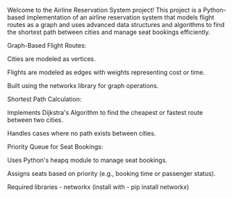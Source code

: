 Welcome to the Airline Reservation System project! This project is a Python-based implementation of an airline reservation system that models 
flight routes as a graph and uses advanced data structures and algorithms to find the shortest path between cities and manage seat bookings efficiently. 

Graph-Based Flight Routes:

Cities are modeled as vertices.

Flights are modeled as edges with weights representing cost or time.

Built using the networkx library for graph operations.

Shortest Path Calculation:

Implements Dijkstra's Algorithm to find the cheapest or fastest route between two cities.

Handles cases where no path exists between cities.

Priority Queue for Seat Bookings:

Uses Python's heapq module to manage seat bookings.

Assigns seats based on priority (e.g., booking time or passenger status).


Required libraries - networkx (install with - pip install networkx)
